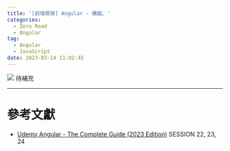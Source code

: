 ```yaml
---
title: '[前端框架] Angular - 模組、'
categories:
  - Zero Road
  - Angular
tag:
  - Angular
  - JavaScript
date: 2023-03-14 11:02:45
---
```


![](https://i.imgur.com/WC5iApN.png)
待補充
<!-- 本篇介紹 Sass 這套預處理器，他能將大型專案上編寫 CSS 不易維護的問題進行改善。使用 Sass 的 Script 語言來進行 CSS 開發，再透過編譯 complier 後轉為瀏覽器可閱讀的 CSS。 -->

<!-- more -->


---

# 參考文獻
- [Udemy Angular - The Complete Guide (2023 Edition)](https://www.udemy.com/course/the-complete-guide-to-angular-2/) SESSION 22, 23, 24